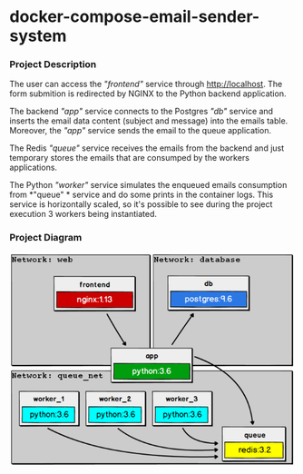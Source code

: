 # docker-compose-email-sender-system

### Project Description

The user can access the *"frontend"* service through [http://localhost](#). The form submition is redirected by NGINX to the Python backend application.

The backend *"app"* service connects to the Postgres *"db"* service and inserts the email data content (subject and message) into the emails table. Moreover, the *"app"* service sends the email to the queue application.

The Redis *"queue"* service receives the emails from the backend and just temporary stores the emails that are consumped by the workers applications.

The Python *"worker"* service simulates the enqueued emails consumption from *"queue" * service and do some prints in the container logs. This service is horizontally scaled, so it's possible to see during the project execution 3 workers being instantiated.

### Project Diagram

![](https://github.com/rodrigodonizettio/docker-compose-email-sender-system/blob/master/images/BLOCK-DIAGRAM_Project.png)